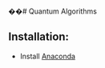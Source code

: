 ��#   Q u a n t u m   A l g o r i t h m s ## Installation:- Install [Anaconda](https://www.continuum.io/downloads) 
 
